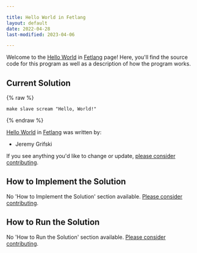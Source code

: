 ```yaml
---

title: Hello World in Fetlang
layout: default
date: 2022-04-28
last-modified: 2023-04-06

---
```


Welcome to the [Hello World](https://sampleprograms.io/projects/hello-world) in [Fetlang](https://sampleprograms.io/languages/fetlang) page! Here, you'll find the source code for this program as well as a description of how the program works.

## Current Solution

{% raw %}

```fetlang
make slave scream "Hello, World!"
```

{% endraw %}

[Hello World](https://sampleprograms.io/projects/hello-world) in [Fetlang](https://sampleprograms.io/languages/fetlang) was written by:

- Jeremy Grifski

If you see anything you'd like to change or update, [please consider contributing](https://github.com/TheRenegadeCoder/sample-programs).

## How to Implement the Solution

No 'How to Implement the Solution' section available. [Please consider contributing](https://github.com/TheRenegadeCoder/sample-programs-website).

## How to Run the Solution

No 'How to Run the Solution' section available. [Please consider contributing](https://github.com/TheRenegadeCoder/sample-programs-website).